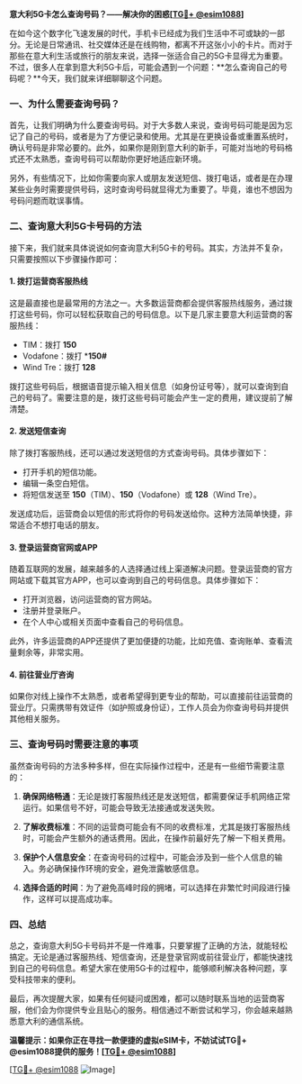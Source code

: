 **意大利5G卡怎么查询号码？——解决你的困惑[[TG💪+ @esim1088](https://t.me/s/esim1088)]**

在如今这个数字化飞速发展的时代，手机卡已经成为我们生活中不可或缺的一部分。无论是日常通讯、社交媒体还是在线购物，都离不开这张小小的卡片。而对于那些在意大利生活或旅行的朋友来说，选择一张适合自己的5G卡显得尤为重要。不过，很多人在拿到意大利5G卡后，可能会遇到一个问题：**怎么查询自己的号码呢？**今天，我们就来详细聊聊这个问题。

### 一、为什么需要查询号码？

首先，让我们明确为什么要查询号码。对于大多数人来说，查询号码可能是因为忘记了自己的号码，或者是为了方便记录和使用。尤其是在更换设备或重置系统时，确认号码是非常必要的。此外，如果你是刚到意大利的新手，可能对当地的号码格式还不太熟悉，查询号码可以帮助你更好地适应新环境。

另外，有些情况下，比如你需要向家人或朋友发送短信、拨打电话，或者是在办理某些业务时需要提供号码，这时查询号码就显得尤为重要了。毕竟，谁也不想因为号码问题而耽误事情。

### 二、查询意大利5G卡号码的方法

接下来，我们就来具体说说如何查询意大利5G卡的号码。其实，方法并不复杂，只需要按照以下步骤操作即可：

#### 1. 拨打运营商客服热线

这是最直接也是最常用的方法之一。大多数运营商都会提供客服热线服务，通过拨打这些号码，你可以轻松获取自己的号码信息。以下是几家主要意大利运营商的客服热线：

- TIM：拨打 **150**
- Vodafone：拨打 ***150#**
- Wind Tre：拨打 **128**

拨打这些号码后，根据语音提示输入相关信息（如身份证号等），就可以查询到自己的号码了。需要注意的是，拨打这些号码可能会产生一定的费用，建议提前了解清楚。

#### 2. 发送短信查询

除了拨打客服热线，还可以通过发送短信的方式查询号码。具体步骤如下：

- 打开手机的短信功能。
- 编辑一条空白短信。
- 将短信发送至 **150**（TIM）、**150**（Vodafone）或 **128**（Wind Tre）。

发送成功后，运营商会以短信的形式将你的号码发送给你。这种方法简单快捷，非常适合不想打电话的朋友。

#### 3. 登录运营商官网或APP

随着互联网的发展，越来越多的人选择通过线上渠道解决问题。登录运营商的官方网站或下载其官方APP，也可以查询到自己的号码信息。具体步骤如下：

- 打开浏览器，访问运营商的官方网站。
- 注册并登录账户。
- 在个人中心或相关页面中查看自己的号码信息。

此外，许多运营商的APP还提供了更加便捷的功能，比如充值、查询账单、查看流量剩余等，非常实用。

#### 4. 前往营业厅咨询

如果你对线上操作不太熟悉，或者希望得到更专业的帮助，可以直接前往运营商的营业厅。只需携带有效证件（如护照或身份证），工作人员会为你查询号码并提供其他相关服务。

### 三、查询号码时需要注意的事项

虽然查询号码的方法多种多样，但在实际操作过程中，还是有一些细节需要注意的：

1. **确保网络畅通**：无论是拨打客服热线还是发送短信，都需要保证手机网络正常运行。如果信号不好，可能会导致无法接通或发送失败。

2. **了解收费标准**：不同的运营商可能会有不同的收费标准，尤其是拨打客服热线时，可能会产生额外的通话费用。因此，在操作前最好先了解一下相关费用。

3. **保护个人信息安全**：在查询号码的过程中，可能会涉及到一些个人信息的输入。务必确保操作环境的安全，避免泄露敏感信息。

4. **选择合适的时间**：为了避免高峰时段的拥堵，可以选择在非繁忙时间段进行操作，这样可以提高成功率。

### 四、总结

总之，查询意大利5G卡号码并不是一件难事，只要掌握了正确的方法，就能轻松搞定。无论是通过客服热线、短信查询，还是登录官网或前往营业厅，都能快速找到自己的号码信息。希望大家在使用5G卡的过程中，能够顺利解决各种问题，享受科技带来的便利。

最后，再次提醒大家，如果有任何疑问或困难，都可以随时联系当地的运营商客服，他们会为你提供专业且贴心的服务。相信通过不断尝试和学习，你会越来越熟悉意大利的通信系统。

**温馨提示：如果你正在寻找一款便捷的虚拟eSIM卡，不妨试试TG💪+ @esim1088提供的服务！[[TG💪+ @esim1088](https://t.me/s/esim1088)]**

[[TG💪+ @esim1088](https://t.me/s/esim1088) ![Image](https://i.postimg.cc/4NQfJmqS/Snipaste-2025-05-13-00-14-12.png)]
